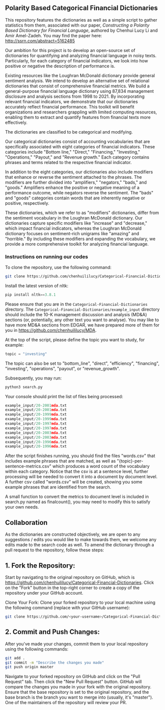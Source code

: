 ## Polarity Based Categorical Financial Dictionaries

This repository features the dictionaries as well as a simple script to gather statistics from them, associated with our paper, *Constructing a Polarity Based Dictionary for Financial Language*, authored by Chenhui Lucy Li and Amir Amel-Zadeh. You may find the paper here: 
http://ssrn.com/abstract=5162485

Our ambition for this project is to develop an open-source set of dictionaries for quantifying and analyzing financial language in noisy texts. Particularly, for each category of financial indicators, we look into how positive or negative the description of performance is. 

Existing resources like the Loughran McDonald dictionary provide general sentiment analysis. We intend to develop an alternative set of relational dictionaries that consist of comprehensive financial metrics. We build a general-purpose financial language dictionary using 87,834 management disclosure and analysis sections from 1998 to 2021. By incorporating relevant financial indicators, we demonstrate that our dictionaries accurately reflect financial performance. This toolkit will benefit organizations and researchers grappling with limited computing resources, enabling them to extract and quantify features from financial texts more effectively.

The dictionaries are classified to be categorical and modifying. 

Our categorical dictionaries consist of accounting vocabularies that are specifically associated with eight categories of financial indicators. These categories include "Bottom line," "Direct," "Financing," "Investing," "Operations," "Payout," and "Revenue growth." Each category contains phrases and terms related to the respective financial indicator.

In addition to the eight categories, our dictionaries also include modifiers that enhance or reverse the sentiment attached to the phrases. The modifiers are further divided into "amplifiers," "negators," "bads," and "goods." Amplifiers enhance the positive or negative meaning of a performance outcome, while negators reverse the sentiment. The "bads" and "goods" categories contain words that are inherently negative or positive, respectively.

These dictionaries, which we refer to as "modifiers" dictionaries, differ from the sentiment vocabulary in the Loughran McDonald dictionary. Our dictionaries capture specific modifiers like "increase" and "decrease," which impact financial indicators, whereas the Loughran McDonald dictionary focuses on sentiment-rich unigrams like "amazing" and "horrible." By including these modifiers and expanding the vocabulary, we provide a more comprehensive toolkit for analyzing financial language.

### Instructions on running our codes

To clone the repository, use the following command:

```bash
git clone https://github.com/chenhuililucy/Categorical-Financial-Dictionaries.git
```
Install the latest version of nltk:

```python
pip install nltk==3.8.1
```

Please ensure that you are in the ```Categorical-Financial-Dictionaries``` directory. The ```Categorical-Financial-Dictionaries/example_input``` directory should include the 10-K management discussion and analysis (MD&A) sections (or, potentially, any other text you want to analyse). You may like to have more MD&A sections from EDGAR, we have prepared more of them for you in https://github.com/chenhuililucy/MDA. 

At the top of the script, please define the topic you want to study, for example: 

```python
topic = "investing"
```
The topic can also be set to "bottom_line", "direct", "efficiency", "financing", "investing", "operations", "payout", or "revenue_growth".

Subsequently, you may run:

```python
python3 search.py
```
Your console should print the list of files being processed:

```python
example_input/20-2001mda.txt
example_input/20-2001mda.txt
example_input/20-1999mda.txt
example_input/20-1999mda.txt
example_input/20-1997mda.txt
example_input/20-1997mda.txt
example_input/20-2003mda.txt
example_input/20-2003mda.txt
example_input/20-1996mda.txt
example_input/20-1996mda.txt
```

After the script finishes running, you should find the files "words.csv" that includes example phrases that are matched, as well as "{topic}-per-sentence-metrics.csv" which produces a word count of the vocabulary within each category. Notice that the csv is at a sentence level, further processing will be needed to convert it into a document by document level. A further csv called "words.csv" will be created, showing you some example phrases that are identified from the search.

A small function to convert the metrics to document level is included in search.py named as finalcount(), you may need to modify this to satisfy your own needs. 

## Collaboration 

As the dictionaries are constructed objectively, we are open to any suggestions / edits you would like to make towards them, we welcome any edits made to the search code as well. To amend the dictionary through a pull request to the repository, follow these steps:

## 1. Fork the Repository:

Start by navigating to the original repository on GitHub, which is https://github.com/chenhuililucy/Categorical-Financial-Dictionaries. Click on the "Fork" button in the top-right corner to create a copy of the repository under your GitHub account.


Clone Your Fork:
Clone your forked repository to your local machine using the following command (replace <your-username> with your GitHub username):

```bash
git clone https://github.com/<your-username>/Categorical-Financial-Dictionaries.git
```

## 2. Commit and Push Changes:
After you've made your changes, commit them to your local repository using the following commands:

```bash
git add .
git commit -m "Describe the changes you made"
git push origin master
```

Navigate to your forked repository on GitHub and click on the "Pull Request" tab. Then click the "New Pull Request" button. GitHub will compare the changes you made in your fork with the original repository. Ensure that the base repository is set to the original repository, and the base branch is the branch you want to merge into (usually, it's "master"). One of the maintainers of the repository will review your PR.

